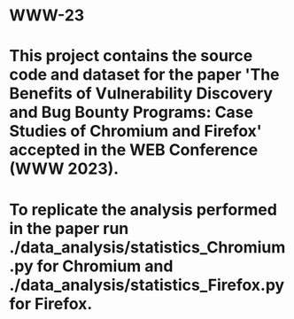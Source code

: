 # WWW-23
# This project contains the source code and dataset for the paper 'The Benefits of Vulnerability Discovery and Bug Bounty Programs: Case Studies of Chromium and Firefox' accepted in the WEB Conference (WWW 2023).
# To replicate the analysis performed in the paper run ./data_analysis/statistics_Chromium.py for Chromium and ./data_analysis/statistics_Firefox.py for Firefox.
